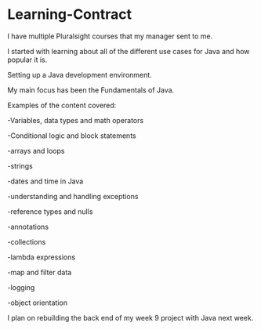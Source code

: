 # Learning-Contract

I have multiple Pluralsight courses that my manager sent to me. 

I started with learning about all of the different use cases for Java and how popular it is.

Setting up a Java development environment.

My main focus has been the Fundamentals of Java. 

Examples of the content covered:

-Variables, data types and math operators

-Conditional logic and block statements

-arrays and loops

-strings

-dates and time in Java

-understanding and handling exceptions

-reference types and nulls

-annotations

-collections

-lambda expressions

-map and filter data

-logging

-object orientation

I plan on rebuilding the back end of my week 9 project with Java next week.
